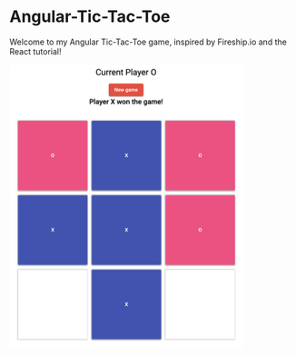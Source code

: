 # Angular-Tic-Tac-Toe

Welcome to my Angular Tic-Tac-Toe game, inspired by Fireship.io and the React tutorial!

<img src="https://github.com/MirkoRaimo/Angular-Tic-Tac-Toe/blob/main/src/assets/Angular-Tic-Tac-Toe_example.png" height="500">


